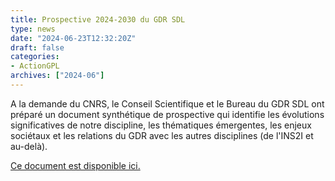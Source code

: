```yaml
---
title: Prospective 2024-2030 du GDR SDL
type: news
date: "2024-06-23T12:32:20Z"
draft: false
categories:
- ActionGPL
archives: ["2024-06"]
---
```


A la demande du CNRS, le Conseil Scientifique et le Bureau du GDR SDL ont préparé un document synthétique de prospective qui identifie les évolutions significatives de notre discipline, les thématiques émergentes, les enjeux sociétaux et les relations du GDR avec les autres disciplines (de l'INS2I et au-delà).

<a href="/assets/pdf/GDRGPL_Prospective_2024-2030.pdf" target="_blank">Ce document est disponible ici.</a>
